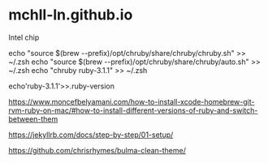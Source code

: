 # mchll-ln.github.io

Intel chip

echo "source $(brew --prefix)/opt/chruby/share/chruby/chruby.sh" >> ~/.zsh 
echo "source $(brew --prefix)/opt/chruby/share/chruby/auto.sh" >> ~/.zsh
 echo "chruby ruby-3.1.1" >> ~/.zsh

echo'ruby-3.1.1'>>.ruby-version

https://www.moncefbelyamani.com/how-to-install-xcode-homebrew-git-rvm-ruby-on-mac/#how-to-install-different-versions-of-ruby-and-switch-between-them

https://jekyllrb.com/docs/step-by-step/01-setup/

https://github.com/chrisrhymes/bulma-clean-theme/
